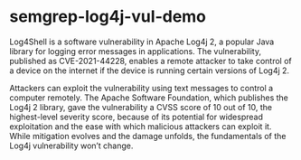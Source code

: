 # semgrep-log4j-vul-demo

Log4Shell is a software vulnerability in Apache Log4j 2, a popular Java library for logging error messages in applications. The vulnerability, published as CVE-2021-44228, enables a remote attacker to take control of a device on the internet if the device is running certain versions of Log4j 2.

Attackers can exploit the vulnerability using text messages to control a computer remotely. The Apache Software Foundation, which publishes the Log4j 2 library, gave the vulnerability a CVSS score of 10 out of 10, the highest-level severity score, because of its potential for widespread exploitation and the ease with which malicious attackers can exploit it. While mitigation evolves and the damage unfolds, the fundamentals of the Log4j vulnerability won’t change.
